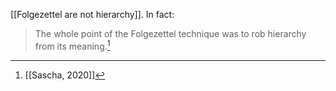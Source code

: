 [[Folgezettel are not hierarchy]]. In fact:

> The whole point of the Folgezettel technique was to rob hierarchy from its meaning.[^1]

[^1]: [[Sascha, 2020]]